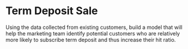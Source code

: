 # Term Deposit Sale

Using the data collected from existing customers, build a model that will help the marketing team identify potential customers who are relatively more likely to subscribe term deposit and thus increase their hit ratio.
